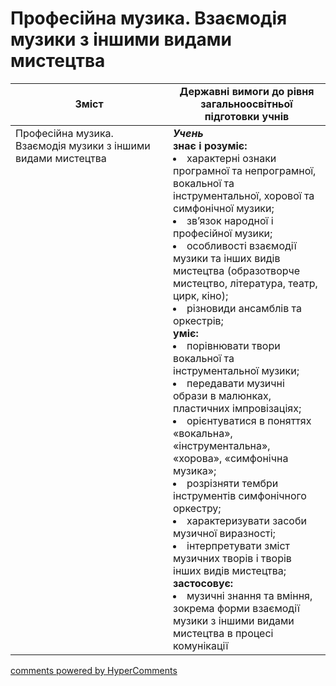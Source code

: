<div id="hypercomments_widget" class="js-hypercomments-widget invisible"></div>

# Професійна музика. Взаємодія музики з іншими видами мистецтва

<table>
  <tr>
    <td width="50%" align="center"><b>Зміст</b></td>
    <td width="50%" align="center"><b>Державні вимоги до рівня загальноосвітньої підготовки учнів</b></td>
  </tr>
<tbody>
  <tr>
<td width="50%" style="vertical-align:top !important;">Професійна музика. <br>
Взаємодія музики з іншими видами мистецтва
</td>
<td width="50%" style="vertical-align:top !important;">
<b><i>Учень</i></b><br>
<b>знає і розуміє:</b>
<li>характерні ознаки програмної та непрограмної, вокальної та інструментальної, хорової та симфонічної музики;</li>
<li>зв’язок народної і професійної музики;</li>
<li>особливості взаємодії музики та інших видів мистецтва (образотворче мистецтво, література, театр, цирк, кіно);</li>
<li>різновиди ансамблів та оркестрів;</li>
<b>уміє:</b>
<li>порівнювати твори вокальної та інструментальної музики;</li>
<li>передавати музичні образи в малюнках, пластичних імпровізаціях;</li>
<li>орієнтуватися в поняттях «вокальна», «інструментальна», «хорова», «симфонічна музика»;</li>
<li>розрізняти тембри інструментів симфонічного оркестру;</li>
<li>характеризувати засоби музичної виразності;</li>
<li>інтерпретувати зміст музичних творів і творів інших видів мистецтва;</li>
<b>застосовує:</b>
<li>музичні знання та вміння, зокрема форми взаємодії музики з іншими видами мистецтва в процесі комунікації</li>
</td>
  </tr>
</tbody>
</table>

<div class="js-hypercomments-container">
<a href="http://hypercomments.com" class="hc-link" title="comments widget">comments powered by HyperComments</a>
</div>
